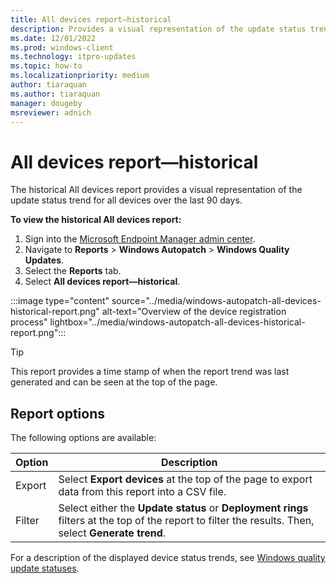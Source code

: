 ```yaml
---
title: All devices report—historical
description: Provides a visual representation of the update status trend for all devices over the last 90 days. 
ms.date: 12/01/2022
ms.prod: windows-client
ms.technology: itpro-updates
ms.topic: how-to
ms.localizationpriority: medium
author: tiaraquan
ms.author: tiaraquan
manager: dougeby
msreviewer: adnich
---
```


# All devices report—historical

The historical All devices report provides a visual representation of the update status trend for all devices over the last 90 days.

**To view the historical All devices report:**

1. Sign into the [Microsoft Endpoint Manager admin center](https://go.microsoft.com/fwlink/?linkid=2109431).
1. Navigate to **Reports** > **Windows Autopatch** > **Windows Quality Updates**.
1. Select the **Reports** tab.
1. Select **All devices report—historical**.

:::image type="content" source="../media/windows-autopatch-all-devices-historical-report.png" alt-text="Overview of the device registration process" lightbox="../media/windows-autopatch-all-devices-historical-report.png":::

> [!TIP]
> This report provides a time stamp of when the report trend was last generated and can be seen at the top of the page.

## Report options

The following options are available:

| Option | Description |
| ----- | ----- |
| Export | Select **Export devices** at the top of the page to export data from this report into a CSV file. |
| Filter | Select either the **Update status** or **Deployment rings** filters at the top of the report to filter the results. Then, select **Generate trend**. |

For a description of the displayed device status trends, see [Windows quality update statuses](windows-autopatch-wqu-reports-overview.md#windows-quality-update-statuses).
